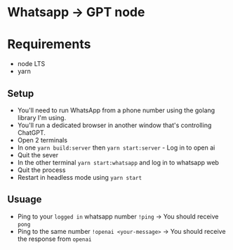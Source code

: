 # Whatsapp -> GPT node

# Requirements

- node LTS
- yarn

## Setup

- You'll need to run WhatsApp from a phone number using the golang library I'm using.
- You'll run a dedicated browser in another window that's controlling ChatGPT.
- Open 2 terminals
- In one `yarn build:server` then `yarn start:server` - Log in to open ai 
- Quit the sever
- In the other terminal `yarn start:whatsapp` and log in to whatsapp web
- Quit the process
- Restart in headless mode using `yarn start`


## Usuage

- Ping to your `logged in` whatsapp number `!ping` -> You should receive `pong`
- Ping to the same number `!openai <your-message>` -> You should receive the response from `openai` 
